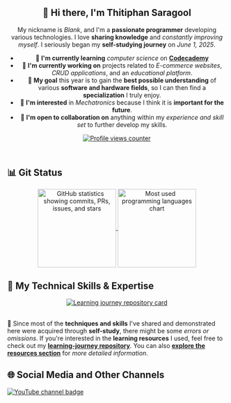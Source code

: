 <header>
  <section>
    <h1 align="center">👋 Hi there, I'm <strong>Thitiphan Saragool</strong></h1>
    <p align="center">
      My nickname is <em>Blank</em>, and I'm a <strong>passionate programmer</strong> developing various technologies. I love <strong>sharing knowledge</strong> and <em>constantly improving myself</em>. I seriously began my <strong>self-studying journey</strong> on <em>June 1, 2025</em>.
    </p>
  </section>

  <nav>
    <ul>
      <li>🌱 <strong>I'm currently learning</strong> <em>computer science</em> on <a href="https://www.codecademy.com" target="_blank" rel="noopener noreferrer"><strong>Codecademy</strong></a></li>
      <li>🔨 <strong>I'm currently working on</strong> projects related to <em>E-commerce websites</em>, <em>CRUD applications</em>, and an <em>educational platform</em>.</li>
      <li>🎯 <strong>My goal</strong> this year is to gain the <strong>best possible understanding</strong> of various <strong>software and hardware fields</strong>, so I can then find a <strong>specialization</strong> I truly enjoy.</li>
      <li>💖 <strong>I'm interested</strong> in <em>Mechatronics</em> because I think it is <strong>important for the future</strong>.</li>
      <li>🤝 <strong>I'm open to collaboration on</strong> anything within my <em>experience and skill set</em> to further develop my skills.</li>
    </ul>
  </nav>

  <section align="center">
    <a href="#" aria-label="Profile visitor counter">
      <img src="https://komarev.com/ghpvc/?username=blanktphan&style=for-the-badge&abbreviated=true" alt="Profile views counter" />
    </a>
  </section>
</header>

<main>
  <section>
    <h2>📊 <strong>Git Status</strong></h2>
    <figure align="center">
      <a href="https://github.com/blanktphan" target="_blank" rel="noopener noreferrer" aria-label="Visit GitHub profile">
        <img height="180" align="center" src="https://github-readme-stats.vercel.app/api?username=blanktphan&show_icons=true&bg_color=00000000&text_color=fff" alt="GitHub statistics showing commits, PRs, issues, and stars" />
      </a>
      <a href="https://github.com/blanktphan?tab=repositories" target="_blank" rel="noopener noreferrer" aria-label="View repositories by programming language">
        <img height="180" align="center" src="https://github-readme-stats.vercel.app/api/top-langs/?username=blanktphan&layout=compact&bg_color=00000000&text_color=fff" alt="Most used programming languages chart" />
      </a>
    </figure>
  </section>

  <section>
    <h2>🧠 <strong>My Technical Skills & Expertise</strong></h2>
    <section align="center">
      <a href="https://github.com/blanktphan/learning-journey" target="_blank" rel="noopener noreferrer" aria-label="Visit learning journey repository">
        <img src="https://github-readme-stats.vercel.app/api/pin/?username=blanktphan&repo=learning-journey&bg_color=00000000&text_color=fff&show_owner=true" alt="Learning journey repository card" />
      </a>
    </section>
    <aside>
      <br />
      <p>
        📍 Since most of the <strong>techniques and skills</strong> I've shared and demonstrated here were acquired through <strong>self-study</strong>, there might be some <em>errors or omissions</em>. If you're interested in the <strong>learning resources</strong> I used, feel free to check out my <a href="https://github.com/blanktphan/learning-journey" target="_blank" rel="noopener noreferrer"><strong>learning-journey repository</strong></a>. You can also <a href="https://github.com/blanktphan?tab=repositories" target="_blank" rel="noopener noreferrer"><strong>explore the resources section</strong></a> for <em>more detailed information</em>.
      </p>
    </aside>
  </section>
</main>

<footer>
  <section>
    <h2>🌐 <strong>Social Media and Other Channels</strong></h2>
    <nav>
      <a href="https://www.youtube.com/@blanktphan" target="_blank" rel="noopener noreferrer" aria-label="Visit YouTube channel">
        <img alt="YouTube channel badge" src="https://img.shields.io/badge/blankt-red?style=for-the-badge&logo=Youtube&color=ff0000" />
      </a>
    </nav>
  </section>
</footer>